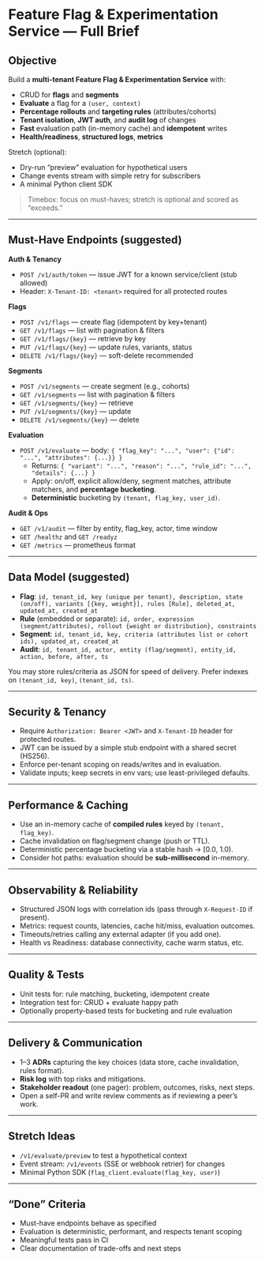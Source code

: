 # Feature Flag & Experimentation Service — Full Brief

## Objective
Build a **multi-tenant Feature Flag & Experimentation Service** with:
- CRUD for **flags** and **segments**
- **Evaluate** a flag for a `(user, context)`
- **Percentage rollouts** and **targeting rules** (attributes/cohorts)
- **Tenant isolation**, **JWT auth**, and **audit log** of changes
- **Fast** evaluation path (in-memory cache) and **idempotent** writes
- **Health/readiness**, **structured logs**, **metrics**

Stretch (optional):
- Dry-run “preview” evaluation for hypothetical users
- Change events stream with simple retry for subscribers
- A minimal Python client SDK

> Timebox: focus on must-haves; stretch is optional and scored as “exceeds.”

---

## Must-Have Endpoints (suggested)

**Auth & Tenancy**
- `POST /v1/auth/token` — issue JWT for a known service/client (stub allowed)
- Header: `X-Tenant-ID: <tenant>` required for all protected routes

**Flags**
- `POST /v1/flags` — create flag (idempotent by key+tenant)
- `GET /v1/flags` — list with pagination & filters
- `GET /v1/flags/{key}` — retrieve by key
- `PUT /v1/flags/{key}` — update rules, variants, status
- `DELETE /v1/flags/{key}` — soft-delete recommended

**Segments**
- `POST /v1/segments` — create segment (e.g., cohorts)
- `GET /v1/segments` — list with pagination & filters
- `GET /v1/segments/{key}` — retrieve
- `PUT /v1/segments/{key}` — update
- `DELETE /v1/segments/{key}` — delete

**Evaluation**
- `POST /v1/evaluate` — body: `{ "flag_key": "...", "user": {"id": "...", "attributes": {...}} }`
  - Returns: `{ "variant": "...", "reason": "...", "rule_id": "...", "details": {...} }`
  - Apply: on/off, explicit allow/deny, segment matches, attribute matchers, and **percentage bucketing**.
  - **Deterministic** bucketing by `(tenant, flag_key, user_id)`.

**Audit & Ops**
- `GET /v1/audit` — filter by entity, flag_key, actor, time window
- `GET /healthz` and `GET /readyz`
- `GET /metrics` — prometheus format

---

## Data Model (suggested)

- **Flag**: `id, tenant_id, key (unique per tenant), description, state (on/off), variants [{key, weight}], rules [Rule], deleted_at, updated_at, created_at`
- **Rule** (embedded or separate): `id, order, expression (segment/attributes), rollout {weight or distribution}, constraints`
- **Segment**: `id, tenant_id, key, criteria (attributes list or cohort ids), updated_at, created_at`
- **Audit**: `id, tenant_id, actor, entity (flag/segment), entity_id, action, before, after, ts`

You may store rules/criteria as JSON for speed of delivery. Prefer indexes on `(tenant_id, key)`, `(tenant_id, ts)`.

---

## Security & Tenancy

- Require `Authorization: Bearer <JWT>` and `X-Tenant-ID` header for protected routes.
- JWT can be issued by a simple stub endpoint with a shared secret (HS256).
- Enforce per-tenant scoping on reads/writes and in evaluation.
- Validate inputs; keep secrets in env vars; use least-privileged defaults.

---

## Performance & Caching

- Use an in-memory cache of **compiled rules** keyed by `(tenant, flag_key)`.
- Cache invalidation on flag/segment change (push or TTL).
- Deterministic percentage bucketing via a stable hash → [0.0, 1.0).
- Consider hot paths: evaluation should be **sub-millisecond** in-memory.

---

## Observability & Reliability

- Structured JSON logs with correlation ids (pass through `X-Request-ID` if present).
- Metrics: request counts, latencies, cache hit/miss, evaluation outcomes.
- Timeouts/retries calling any external adapter (if you add one).
- Health vs Readiness: database connectivity, cache warm status, etc.

---

## Quality & Tests

- Unit tests for: rule matching, bucketing, idempotent create
- Integration test for: CRUD + evaluate happy path
- Optionally property-based tests for bucketing and rule evaluation

---

## Delivery & Communication

- 1–3 **ADRs** capturing the key choices (data store, cache invalidation, rules format).
- **Risk log** with top risks and mitigations.
- **Stakeholder readout** (one pager): problem, outcomes, risks, next steps.
- Open a self-PR and write review comments as if reviewing a peer’s work.

---

## Stretch Ideas

- `/v1/evaluate/preview` to test a hypothetical context
- Event stream: `/v1/events` (SSE or webhook retrier) for changes
- Minimal Python SDK (`flag_client.evaluate(flag_key, user)`)

---

## “Done” Criteria

- Must-have endpoints behave as specified
- Evaluation is deterministic, performant, and respects tenant scoping
- Meaningful tests pass in CI
- Clear documentation of trade-offs and next steps
